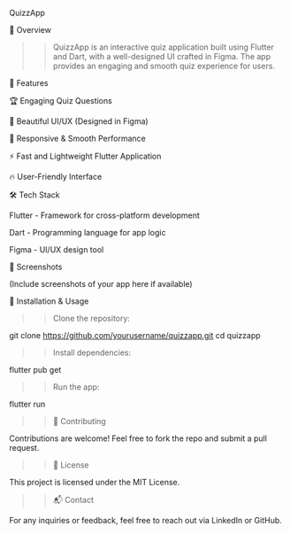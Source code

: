 QuizzApp

📌 Overview

>>QuizzApp is an interactive quiz application built using Flutter and Dart, with a well-designed UI crafted in Figma. The app provides an engaging and smooth quiz experience for users.

🚀 Features

🏆 Engaging Quiz Questions

🎨 Beautiful UI/UX (Designed in Figma)

📱 Responsive & Smooth Performance

⚡ Fast and Lightweight Flutter Application

🔥 User-Friendly Interface

🛠️ Tech Stack

Flutter - Framework for cross-platform development

Dart - Programming language for app logic

Figma - UI/UX design tool

📸 Screenshots

(Include screenshots of your app here if available)

🔧 Installation & Usage

>>Clone the repository:

git clone https://github.com/yourusername/quizzapp.git
cd quizzapp

>>Install dependencies:

flutter pub get

>>Run the app:

flutter run

>>🤝 Contributing

Contributions are welcome! Feel free to fork the repo and submit a pull request.

>>📜 License

This project is licensed under the MIT License.

>>📬 Contact

For any inquiries or feedback, feel free to reach out via LinkedIn or GitHub.

